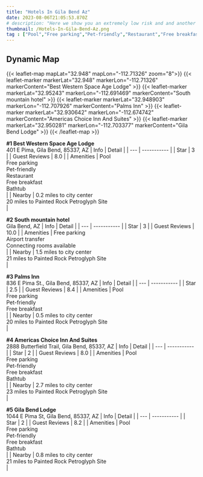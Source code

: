 ```yaml
---
title: "Hotels In Gila Bend Az"
date: 2023-08-06T21:05:53.870Z
# description: "Here we show you an extremely low risk and and another medium risk approach to earn passive income "
thumbnail: /Hotels-In-Gila-Bend-Az.png
tag : ["Pool","Free parking","Pet-friendly","Restaurant","Free breakfast","Bathtub","Airport transfer","Connecting rooms available"]
---
```


## Dynamic Map
{{< leaflet-map  mapLat="32.948" mapLon="-112.71326" zoom="8">}}
    {{< leaflet-marker markerLat="32.948" markerLon="-112.71326" markerContent="Best Western Space Age Lodge" >}}
    {{< leaflet-marker markerLat="32.95243" markerLon="-112.691469" markerContent="South mountain hotel" >}}
    {{< leaflet-marker markerLat="32.948903" markerLon="-112.707926" markerContent="Palms Inn" >}}
    {{< leaflet-marker markerLat="32.930642" markerLon="-112.674742" markerContent="Americas Choice Inn And Suites" >}}
    {{< leaflet-marker markerLat="32.950281" markerLon="-112.703377" markerContent="Gila Bend Lodge" >}}
{{< /leaflet-map >}}


**#1 Best Western Space Age Lodge**<br>401 E Pima, Gila Bend, 85337, AZ
| Info | Detail |
| --- | ----------- |
| Star | 3 |
| Guest Reviews | 8.0 |
| Amenities | Pool<br>Free parking<br>Pet-friendly<br>Restaurant<br>Free breakfast<br>Bathtub<br> |
| Nearby | 0.2 miles to city center<br>20 miles to Painted Rock Petroglyph Site<br> |

**#2 South mountain hotel**<br>Gila Bend, AZ
| Info | Detail |
| --- | ----------- |
| Star | 3 |
| Guest Reviews | 10.0 |
| Amenities | Free parking<br>Airport transfer<br>Connecting rooms available<br> |
| Nearby | 1.5 miles to city center<br>21 miles to Painted Rock Petroglyph Site<br> |

**#3 Palms Inn**<br>836 E Pima St., Gila Bend, 85337, AZ
| Info | Detail |
| --- | ----------- |
| Star | 2.5 |
| Guest Reviews | 8.4 |
| Amenities | Pool<br>Free parking<br>Pet-friendly<br>Free breakfast<br> |
| Nearby | 0.5 miles to city center<br>20 miles to Painted Rock Petroglyph Site<br> |

**#4 Americas Choice Inn And Suites**<br>2888 Butterfield Trail, Gila Bend, 85337, AZ
| Info | Detail |
| --- | ----------- |
| Star | 2 |
| Guest Reviews | 8.0 |
| Amenities | Pool<br>Free parking<br>Pet-friendly<br>Free breakfast<br>Bathtub<br> |
| Nearby | 2.7 miles to city center<br>23 miles to Painted Rock Petroglyph Site<br> |

**#5 Gila Bend Lodge**<br>1044 E Pima St, Gila Bend, 85337, AZ
| Info | Detail |
| --- | ----------- |
| Star | 2 |
| Guest Reviews | 8.2 |
| Amenities | Pool<br>Free parking<br>Pet-friendly<br>Free breakfast<br>Bathtub<br> |
| Nearby | 0.8 miles to city center<br>21 miles to Painted Rock Petroglyph Site<br> |

